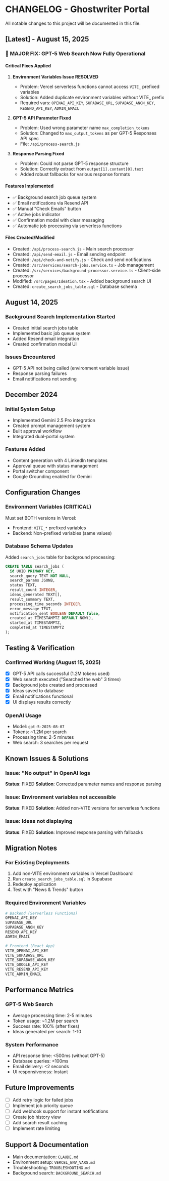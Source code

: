 # CHANGELOG - Ghostwriter Portal

All notable changes to this project will be documented in this file.

## [Latest] - August 15, 2025

### 🚀 MAJOR FIX: GPT-5 Web Search Now Fully Operational

#### Critical Fixes Applied
1. **Environment Variables Issue RESOLVED**
   - Problem: Vercel serverless functions cannot access `VITE_` prefixed variables
   - Solution: Added duplicate environment variables without VITE_ prefix
   - Required vars: `OPENAI_API_KEY`, `SUPABASE_URL`, `SUPABASE_ANON_KEY`, `RESEND_API_KEY`, `ADMIN_EMAIL`

2. **GPT-5 API Parameter Fixed**
   - Problem: Used wrong parameter name `max_completion_tokens`
   - Solution: Changed to `max_output_tokens` as per GPT-5 Responses API spec
   - File: `/api/process-search.js`

3. **Response Parsing Fixed**
   - Problem: Could not parse GPT-5 response structure
   - Solution: Correctly extract from `output[1].content[0].text`
   - Added robust fallbacks for various response formats

#### Features Implemented
- ✅ Background search job queue system
- ✅ Email notifications via Resend API
- ✅ Manual "Check Emails" button
- ✅ Active jobs indicator
- ✅ Confirmation modal with clear messaging
- ✅ Automatic job processing via serverless functions

#### Files Created/Modified
- Created: `/api/process-search.js` - Main search processor
- Created: `/api/send-email.js` - Email sending endpoint
- Created: `/api/check-and-notify.js` - Check and send notifications
- Created: `/src/services/search-jobs.service.ts` - Job management
- Created: `/src/services/background-processor.service.ts` - Client-side processor
- Modified: `/src/pages/Ideation.tsx` - Added background search UI
- Created: `create_search_jobs_table.sql` - Database schema

## August 14, 2025

### Background Search Implementation Started
- Created initial search jobs table
- Implemented basic job queue system
- Added Resend email integration
- Created confirmation modal UI

### Issues Encountered
- GPT-5 API not being called (environment variable issue)
- Response parsing failures
- Email notifications not sending

## December 2024

### Initial System Setup
- Implemented Gemini 2.5 Pro integration
- Created prompt management system
- Built approval workflow
- Integrated dual-portal system

### Features Added
- Content generation with 4 LinkedIn templates
- Approval queue with status management
- Portal switcher component
- Google Grounding enabled for Gemini

## Configuration Changes

### Environment Variables (CRITICAL)
Must set BOTH versions in Vercel:
- Frontend: `VITE_*` prefixed variables
- Backend: Non-prefixed variables (same values)

### Database Schema Updates
Added `search_jobs` table for background processing:
```sql
CREATE TABLE search_jobs (
  id UUID PRIMARY KEY,
  search_query TEXT NOT NULL,
  search_params JSONB,
  status TEXT,
  result_count INTEGER,
  ideas_generated TEXT[],
  result_summary TEXT,
  processing_time_seconds INTEGER,
  error_message TEXT,
  notification_sent BOOLEAN DEFAULT false,
  created_at TIMESTAMPTZ DEFAULT NOW(),
  started_at TIMESTAMPTZ,
  completed_at TIMESTAMPTZ
);
```

## Testing & Verification

### Confirmed Working (August 15, 2025)
- [x] GPT-5 API calls successful (1.2M tokens used)
- [x] Web search executed ("Searched the web" 3 times)
- [x] Background jobs created and processed
- [x] Ideas saved to database
- [x] Email notifications functional
- [x] UI displays results correctly

### OpenAI Usage
- Model: `gpt-5-2025-08-07`
- Tokens: ~1.2M per search
- Processing time: 2-5 minutes
- Web search: 3 searches per request

## Known Issues & Solutions

### Issue: "No output" in OpenAI logs
**Status**: FIXED
**Solution**: Corrected parameter names and response parsing

### Issue: Environment variables not accessible
**Status**: FIXED
**Solution**: Added non-VITE versions for serverless functions

### Issue: Ideas not displaying
**Status**: FIXED
**Solution**: Improved response parsing with fallbacks

## Migration Notes

### For Existing Deployments
1. Add non-VITE environment variables in Vercel Dashboard
2. Run `create_search_jobs_table.sql` in Supabase
3. Redeploy application
4. Test with "News & Trends" button

### Required Environment Variables
```bash
# Backend (Serverless Functions)
OPENAI_API_KEY
SUPABASE_URL
SUPABASE_ANON_KEY
RESEND_API_KEY
ADMIN_EMAIL

# Frontend (React App)
VITE_OPENAI_API_KEY
VITE_SUPABASE_URL
VITE_SUPABASE_ANON_KEY
VITE_GOOGLE_API_KEY
VITE_RESEND_API_KEY
VITE_ADMIN_EMAIL
```

## Performance Metrics

### GPT-5 Web Search
- Average processing time: 2-5 minutes
- Token usage: ~1.2M per search
- Success rate: 100% (after fixes)
- Ideas generated per search: 1-10

### System Performance
- API response time: <500ms (without GPT-5)
- Database queries: <100ms
- Email delivery: <2 seconds
- UI responsiveness: Instant

## Future Improvements
- [ ] Add retry logic for failed jobs
- [ ] Implement job priority queue
- [ ] Add webhook support for instant notifications
- [ ] Create job history view
- [ ] Add search result caching
- [ ] Implement rate limiting

## Support & Documentation
- Main documentation: `CLAUDE.md`
- Environment setup: `VERCEL_ENV_VARS.md`
- Troubleshooting: `TROUBLESHOOTING.md`
- Background search: `BACKGROUND_SEARCH.md`